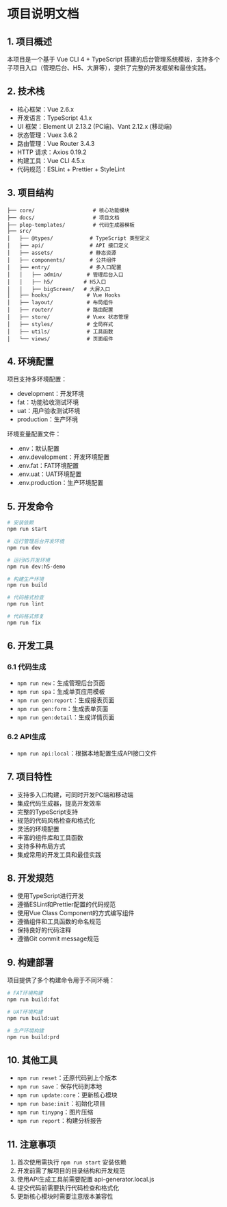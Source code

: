 # 项目说明文档

## 1. 项目概述

本项目是一个基于 Vue CLI 4 + TypeScript 搭建的后台管理系统模板，支持多个子项目入口（管理后台、H5、大屏等），提供了完整的开发框架和最佳实践。

## 2. 技术栈

- 核心框架：Vue 2.6.x
- 开发语言：TypeScript 4.1.x
- UI 框架：Element UI 2.13.2 (PC端)、Vant 2.12.x (移动端)
- 状态管理：Vuex 3.6.2
- 路由管理：Vue Router 3.4.3
- HTTP 请求：Axios 0.19.2
- 构建工具：Vue CLI 4.5.x
- 代码规范：ESLint + Prettier + StyleLint

## 3. 项目结构

```
├── core/                   # 核心功能模块
├── docs/                   # 项目文档
├── plop-templates/         # 代码生成器模板
├── src/
│   ├── @types/            # TypeScript 类型定义
│   ├── api/               # API 接口定义
│   ├── assets/            # 静态资源
│   ├── components/        # 公共组件
│   ├── entry/             # 多入口配置
│   │   ├── admin/        # 管理后台入口
│   │   ├── h5/          # H5入口
│   │   ├── bigScreen/   # 大屏入口
│   ├── hooks/            # Vue Hooks
│   ├── layout/           # 布局组件
│   ├── router/           # 路由配置
│   ├── store/            # Vuex 状态管理
│   ├── styles/           # 全局样式
│   ├── utils/            # 工具函数
│   └── views/            # 页面组件
```

## 4. 环境配置

项目支持多环境配置：

- development：开发环境
- fat：功能验收测试环境
- uat：用户验收测试环境
- production：生产环境

环境变量配置文件：
- .env：默认配置
- .env.development：开发环境配置
- .env.fat：FAT环境配置
- .env.uat：UAT环境配置
- .env.production：生产环境配置

## 5. 开发命令

```bash
# 安装依赖
npm run start

# 运行管理后台开发环境
npm run dev

# 运行H5开发环境
npm run dev:h5-demo

# 构建生产环境
npm run build

# 代码格式检查
npm run lint

# 代码格式修复
npm run fix
```

## 6. 开发工具

### 6.1 代码生成

- `npm run new`：生成管理后台页面
- `npm run spa`：生成单页应用模板
- `npm run gen:report`：生成报表页面
- `npm run gen:form`：生成表单页面
- `npm run gen:detail`：生成详情页面

### 6.2 API生成

- `npm run api:local`：根据本地配置生成API接口文件

## 7. 项目特性

- 支持多入口构建，可同时开发PC端和移动端
- 集成代码生成器，提高开发效率
- 完整的TypeScript支持
- 规范的代码风格检查和格式化
- 灵活的环境配置
- 丰富的组件库和工具函数
- 支持多种布局方式
- 集成常用的开发工具和最佳实践

## 8. 开发规范

- 使用TypeScript进行开发
- 遵循ESLint和Prettier配置的代码规范
- 使用Vue Class Component的方式编写组件
- 遵循组件和工具函数的命名规范
- 保持良好的代码注释
- 遵循Git commit message规范

## 9. 构建部署

项目提供了多个构建命令用于不同环境：

```bash
# FAT环境构建
npm run build:fat

# UAT环境构建
npm run build:uat

# 生产环境构建
npm run build:prd
```

## 10. 其他工具

- `npm run reset`：还原代码到上个版本
- `npm run save`：保存代码到本地
- `npm run update:core`：更新核心模块
- `npm run base:init`：初始化项目
- `npm run tinypng`：图片压缩
- `npm run report`：构建分析报告

## 11. 注意事项

1. 首次使用需执行 `npm run start` 安装依赖
2. 开发前需了解项目的目录结构和开发规范
3. 使用API生成工具前需要配置 api-generator.local.js
4. 提交代码前需要执行代码检查和格式化
5. 更新核心模块时需要注意版本兼容性

